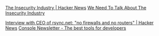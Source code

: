 
[The Insecurity Industry | Hacker News](https://news.ycombinator.com/item?id=27965746)
[We Need To Talk About The Insecurity Industry](https://edwardsnowden.substack.com/p/ns-oh-god-how-is-this-legal)

[Interview with CEO of rsync.net: "no firewalls and no routers" | Hacker News](https://news.ycombinator.com/item?id=26504287)
[Console Newsletter - The best tools for developers](https://console.dev/interviews/rsync-john-kozubik)
